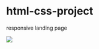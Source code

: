 # html-css-project
responsive landing page 

<img src="https://github.com/SaminYeaser/html-css-project/blob/master/One%20Page%20HTML.png">
